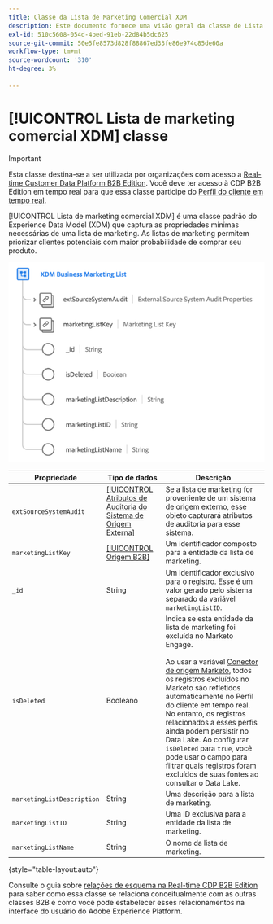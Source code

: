 ```yaml
---
title: Classe da Lista de Marketing Comercial XDM
description: Este documento fornece uma visão geral da classe de Lista de Marketing de Negócios XDM no Experience Data Model (XDM).
exl-id: 510c5608-054d-4bed-91eb-22d84b5dc625
source-git-commit: 50e5fe8573d828f88867ed33fe86e974c85de60a
workflow-type: tm+mt
source-wordcount: '310'
ht-degree: 3%

---
```


# [!UICONTROL Lista de marketing comercial XDM] classe

>[!IMPORTANT]
>
>Esta classe destina-se a ser utilizada por organizações com acesso a [Real-time Customer Data Platform B2B Edition](../../../rtcdp/b2b-overview.md). Você deve ter acesso à CDP B2B Edition em tempo real para que essa classe participe do [Perfil do cliente em tempo real](../../../profile/home.md).

[!UICONTROL Lista de marketing comercial XDM] é uma classe padrão do Experience Data Model (XDM) que captura as propriedades mínimas necessárias de uma lista de marketing. As listas de marketing permitem priorizar clientes potenciais com maior probabilidade de comprar seu produto.

![A estrutura da classe de lista de negócios XDM como ela aparece na interface do usuário](../../images/classes/b2b/business-marketing-list.png)

| Propriedade | Tipo de dados | Descrição |
| --- | --- | --- |
| `extSourceSystemAudit` | [[!UICONTROL Atributos de Auditoria do Sistema de Origem Externa]](../../data-types/external-source-system-audit-attributes.md) | Se a lista de marketing for proveniente de um sistema de origem externo, esse objeto capturará atributos de auditoria para esse sistema. |
| `marketingListKey` | [[!UICONTROL Origem B2B]](../../data-types/b2b-source.md) | Um identificador composto para a entidade da lista de marketing. |
| `_id` | String | Um identificador exclusivo para o registro. Esse é um valor gerado pelo sistema separado da variável `marketingListID`. |
| `isDeleted` | Booleano | Indica se esta entidade da lista de marketing foi excluída no Marketo Engage.<br><br>Ao usar a variável [Conector de origem Marketo](../../../sources/connectors/adobe-applications/marketo/marketo.md), todos os registros excluídos no Marketo são refletidos automaticamente no Perfil do cliente em tempo real. No entanto, os registros relacionados a esses perfis ainda podem persistir no Data Lake. Ao configurar `isDeleted` para `true`, você pode usar o campo para filtrar quais registros foram excluídos de suas fontes ao consultar o Data Lake. |
| `marketingListDescription` | String | Uma descrição para a lista de marketing. |
| `marketingListID` | String | Uma ID exclusiva para a entidade da lista de marketing. |
| `marketingListName` | String | O nome da lista de marketing. |

{style=&quot;table-layout:auto&quot;}

Consulte o guia sobre [relações de esquema na Real-time CDP B2B Edition](../../tutorials/relationship-b2b.md) para saber como essa classe se relaciona conceitualmente com as outras classes B2B e como você pode estabelecer esses relacionamentos na interface do usuário do Adobe Experience Platform.
